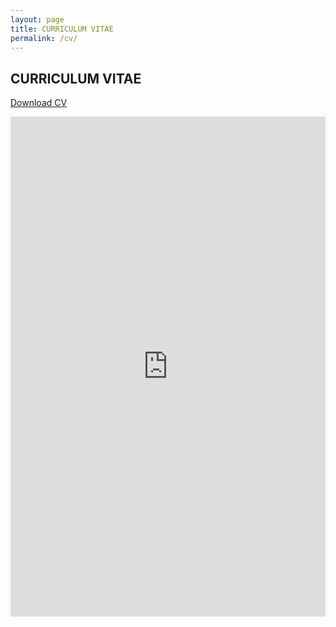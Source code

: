```yaml
---
layout: page
title: CURRICULUM VITAE
permalink: /cv/
---
```


<h2 class="title">CURRICULUM VITAE</h2>

<a href="https://jie-duan.com/files/CV_JMC.pdf" target="_blank"><i class="fas fa-file-pdf"></i> Download CV</a>

<iframe src="https://jie-duan.com/files/CV_JMC.pdf" width="100%" height="800px" style="border: none;"></iframe>
